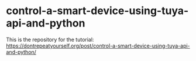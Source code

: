 # control-a-smart-device-using-tuya-api-and-python

This is the repository for the tutorial: https://dontrepeatyourself.org/post/control-a-smart-device-using-tuya-api-and-python/
